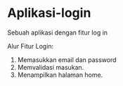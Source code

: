 # Aplikasi-login
Sebuah aplikasi dengan fitur log in

Alur Fitur Login:
1. Memasukkan email dan password
2. Memvalidasi masukan.
3. Menampilkan halaman home.
